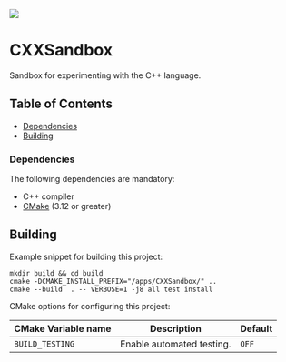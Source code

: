 <a href="https://github.com/moddyz/CXXSandbox/actions?query=workflow%3A%22Build+and+test%22"><img src="https://github.com/moddyz/CXXSandbox/workflows/Build%20and%20test/badge.svg"/></a>

# CXXSandbox

Sandbox for experimenting with the C++ language.

## Table of Contents

- [Dependencies](#dependencies)
- [Building](#building)

### Dependencies

The following dependencies are mandatory:
- C++ compiler
- [CMake](https://cmake.org/documentation/) (3.12 or greater)

## Building

Example snippet for building this project:
```
mkdir build && cd build
cmake -DCMAKE_INSTALL_PREFIX="/apps/CXXSandbox/" ..
cmake --build  . -- VERBOSE=1 -j8 all test install
```
CMake options for configuring this project:

| CMake Variable name     | Description                                                            | Default |
| ----------------------- | ---------------------------------------------------------------------- | ------- |
| `BUILD_TESTING`         | Enable automated testing.                                              | `OFF`   |
